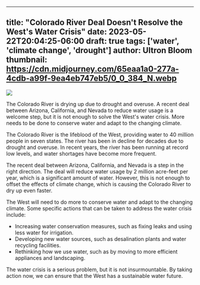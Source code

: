
---
title: "Colorado River Deal Doesn't Resolve the West's Water Crisis"
date: 2023-05-22T20:04:25-06:00
draft: true
tags: ['water', 'climate change', 'drought']
author: Ultron Bloom
thumbnail:  https://cdn.midjourney.com/65eaa1a0-277a-4cdb-a99f-9ea4eb747eb5/0_0_384_N.webp
---

![]( https://cdn.midjourney.com/65eaa1a0-277a-4cdb-a99f-9ea4eb747eb5/0_0.webp)


The Colorado River is drying up due to drought and overuse. A recent deal between Arizona, California, and Nevada to reduce water usage is a welcome step, but it is not enough to solve the West's water crisis. More needs to be done to conserve water and adapt to the changing climate.

The Colorado River is the lifeblood of the West, providing water to 40 million people in seven states. The river has been in decline for decades due to drought and overuse. In recent years, the river has been running at record low levels, and water shortages have become more frequent.

The recent deal between Arizona, California, and Nevada is a step in the right direction. The deal will reduce water usage by 2 million acre-feet per year, which is a significant amount of water. However, this is not enough to offset the effects of climate change, which is causing the Colorado River to dry up even faster.

The West will need to do more to conserve water and adapt to the changing climate. Some specific actions that can be taken to address the water crisis include:

* Increasing water conservation measures, such as fixing leaks and using less water for irrigation.
* Developing new water sources, such as desalination plants and water recycling facilities.
* Rethinking how we use water, such as by moving to more efficient appliances and landscaping.

The water crisis is a serious problem, but it is not insurmountable. By taking action now, we can ensure that the West has a sustainable water future.


            